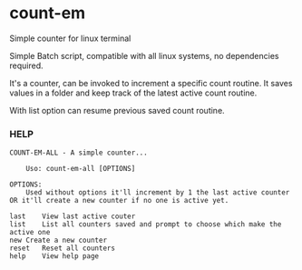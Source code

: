 # count-em
Simple counter for linux terminal

Simple Batch script, compatible with all linux systems, no dependencies required.

It's a counter, can be invoked to increment a specific count routine.
It saves values in a folder and keep track of the latest active count routine.

With list option can resume previous saved count routine.

### HELP
	COUNT-EM-ALL - A simple counter...

		Uso: count-em-all [OPTIONS]

	OPTIONS:
		Used without options it'll increment by 1 the last active counter OR it'll create a new counter if no one is active yet.

	last	View last active couter
	list	List all counters saved and prompt to choose which make the active one
	new	Create a new counter
	reset	Reset all counters
	help	View help page
